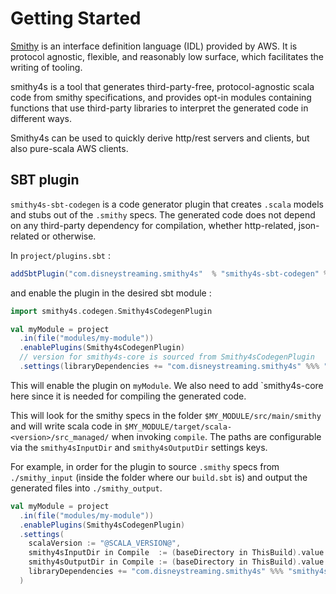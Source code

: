 # Getting Started

[Smithy](https://awslabs.github.io/smithy/) is an interface definition language (IDL) provided by AWS. It is protocol agnostic, flexible, and reasonably low surface, which facilitates the writing of tooling.

smithy4s is a tool that generates third-party-free, protocol-agnostic scala code from smithy specifications, and provides opt-in modules containing functions that use third-party libraries to interpret the generated code in different ways.

Smithy4s can be used to quickly derive http/rest servers and clients, but also pure-scala AWS clients.

## SBT plugin

`smithy4s-sbt-codegen` is a code generator plugin that creates `.scala` models and stubs out of the `.smithy` specs. The generated code does not depend on any third-party dependency for compilation, whether http-related, json-related or otherwise.

In `project/plugins.sbt` :

```scala
addSbtPlugin("com.disneystreaming.smithy4s"  % "smithy4s-sbt-codegen" % "@VERSION@")
```

and enable the plugin in the desired sbt module :

```scala
import smithy4s.codegen.Smithy4sCodegenPlugin

val myModule = project
  .in(file("modules/my-module"))
  .enablePlugins(Smithy4sCodegenPlugin)
  // version for smithy4s-core is sourced from Smithy4sCodegenPlugin
  .settings(libraryDependencies += "com.disneystreaming.smithy4s" %%% "smithy4s-core" % smithy4sVersion.value)
```

This will enable the plugin on `myModule`. We also need to add `smithy4s-core here since it is needed
for compiling the generated code.

This will look for the smithy specs in the folder `$MY_MODULE/src/main/smithy` and will write scala code in `$MY_MODULE/target/scala-<version>/src_managed/` when invoking `compile`. The paths are configurable via the `smithy4sInputDir` and `smithy4sOutputDir` settings keys.

For example, in order for the plugin to source `.smithy` specs from `./smithy_input` (inside the folder where our `build.sbt` is) and output the generated files into `./smithy_output`.

```scala
val myModule = project
  .in(file("modules/my-module"))
  .enablePlugins(Smithy4sCodegenPlugin)
  .settings(
    scalaVersion := "@SCALA_VERSION@",
    smithy4sInputDir in Compile  := (baseDirectory in ThisBuild).value / "smithy_input",
    smithy4sOutputDir in Compile := (baseDirectory in ThisBuild).value / "smithy_output",
    libraryDependencies += "com.disneystreaming.smithy4s" %%% "smithy4s-core" % smithy4sVersion.value
  )

```


